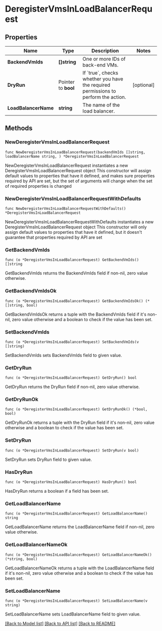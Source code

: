 # DeregisterVmsInLoadBalancerRequest

## Properties

Name | Type | Description | Notes
------------ | ------------- | ------------- | -------------
**BackendVmIds** | **[]string** | One or more IDs of back-end VMs. | 
**DryRun** | Pointer to **bool** | If &#x60;true&#x60;, checks whether you have the required permissions to perform the action. | [optional] 
**LoadBalancerName** | **string** | The name of the load balancer. | 

## Methods

### NewDeregisterVmsInLoadBalancerRequest

`func NewDeregisterVmsInLoadBalancerRequest(backendVmIds []string, loadBalancerName string, ) *DeregisterVmsInLoadBalancerRequest`

NewDeregisterVmsInLoadBalancerRequest instantiates a new DeregisterVmsInLoadBalancerRequest object
This constructor will assign default values to properties that have it defined,
and makes sure properties required by API are set, but the set of arguments
will change when the set of required properties is changed

### NewDeregisterVmsInLoadBalancerRequestWithDefaults

`func NewDeregisterVmsInLoadBalancerRequestWithDefaults() *DeregisterVmsInLoadBalancerRequest`

NewDeregisterVmsInLoadBalancerRequestWithDefaults instantiates a new DeregisterVmsInLoadBalancerRequest object
This constructor will only assign default values to properties that have it defined,
but it doesn't guarantee that properties required by API are set

### GetBackendVmIds

`func (o *DeregisterVmsInLoadBalancerRequest) GetBackendVmIds() []string`

GetBackendVmIds returns the BackendVmIds field if non-nil, zero value otherwise.

### GetBackendVmIdsOk

`func (o *DeregisterVmsInLoadBalancerRequest) GetBackendVmIdsOk() (*[]string, bool)`

GetBackendVmIdsOk returns a tuple with the BackendVmIds field if it's non-nil, zero value otherwise
and a boolean to check if the value has been set.

### SetBackendVmIds

`func (o *DeregisterVmsInLoadBalancerRequest) SetBackendVmIds(v []string)`

SetBackendVmIds sets BackendVmIds field to given value.


### GetDryRun

`func (o *DeregisterVmsInLoadBalancerRequest) GetDryRun() bool`

GetDryRun returns the DryRun field if non-nil, zero value otherwise.

### GetDryRunOk

`func (o *DeregisterVmsInLoadBalancerRequest) GetDryRunOk() (*bool, bool)`

GetDryRunOk returns a tuple with the DryRun field if it's non-nil, zero value otherwise
and a boolean to check if the value has been set.

### SetDryRun

`func (o *DeregisterVmsInLoadBalancerRequest) SetDryRun(v bool)`

SetDryRun sets DryRun field to given value.

### HasDryRun

`func (o *DeregisterVmsInLoadBalancerRequest) HasDryRun() bool`

HasDryRun returns a boolean if a field has been set.

### GetLoadBalancerName

`func (o *DeregisterVmsInLoadBalancerRequest) GetLoadBalancerName() string`

GetLoadBalancerName returns the LoadBalancerName field if non-nil, zero value otherwise.

### GetLoadBalancerNameOk

`func (o *DeregisterVmsInLoadBalancerRequest) GetLoadBalancerNameOk() (*string, bool)`

GetLoadBalancerNameOk returns a tuple with the LoadBalancerName field if it's non-nil, zero value otherwise
and a boolean to check if the value has been set.

### SetLoadBalancerName

`func (o *DeregisterVmsInLoadBalancerRequest) SetLoadBalancerName(v string)`

SetLoadBalancerName sets LoadBalancerName field to given value.



[[Back to Model list]](../README.md#documentation-for-models) [[Back to API list]](../README.md#documentation-for-api-endpoints) [[Back to README]](../README.md)


